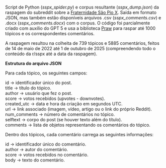 Script de Python (_sspx_spider.py_) e corpus resultante (_sspx_dump.json_) da raspagem do subreddit sobre a [Fraternidade São Pio X](https://www.reddit.com/r/sspx/). Saída em formato JSON, mas também estão disponíveis arquivos .csv (_sspx_comments.csv_) e .docx (_sspx_comments.docx_) com o corpus. O código foi parcialmente criado com auxílio do GPT 5 e usa a biblioteca [Praw](https://github.com/praw-dev/praw) para raspar até 1000 tópicos e os correspondentes comentários. 

A raspagem resultou na colheita de 739 tópicos e 5885 comentários, feitos de 14 de maio de 2022 até 1 de outubro de 2025 (compreendendo todo o conteúdo da r/sspx até a data da raspagem).

**Estrutura do arquivo JSON**

Para cada tópico, os seguintes campos:

id → identificador único do post.  
title → título do tópico.  
author → usuário que fez o post.  
score → votos recebidos (upvotes - downvotes).  
created_utc → data e hora da criação em segundos UTC.  
url → link associado (imagem, vídeo, artigo ou o link do próprio Reddit).  
num_comments → número de comentários no tópico.  
selftext → corpo do post (se houver texto além do título).  
comments → lista de objetos representando os comentários do tópico.  

Dentro dos tópicos, cada comentário carrega as seguintes informações:

id → identificador único do comentário.  
author → autor do comentário.  
score → votos recebidos no comentário.  
body → texto do comentário.  

